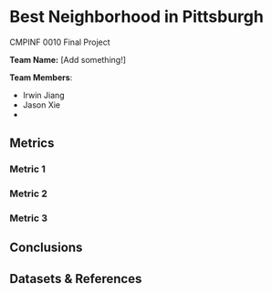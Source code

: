 # Best Neighborhood in Pittsburgh
CMPINF 0010 Final Project

**Team Name:** [Add something!]

**Team Members**:
- Irwin Jiang
- Jason Xie
-

## Metrics

### Metric 1

### Metric 2

### Metric 3

## Conclusions

## Datasets & References